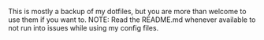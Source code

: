 This is mostly a backup of my dotfiles, but you are more than welcome to use them if you want to.
NOTE: Read the README.md whenever available to not run into issues while using my config files.

